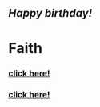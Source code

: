 <html lang="en">
<head>
  <meta charset="UTF-8">
  <meta name="viewport" content="width=device-width, initial-scale=1.0">
  <link rel="stylesheet" type="text/css" href="18th.css">
  <link href="https://fonts.cdnfonts.com/css/huntesla-gloficka" rel="stylesheet">
  <link href="https://fonts.cdnfonts.com/css/bagel-fat-one" rel="stylesheet">
  <link href="https://fonts.cdnfonts.com/css/red-hat-mono" rel="stylesheet">
</head>
<body>
  <br><br><br><br><br><br><br><br><br><br>

  <h2><i>Happy birthday!</i></h2>
  <h1>Faith</h1>

  <!-- container for two h3 boxes -->
  <div class="button-container">
    <h3><u>click here!</u></h3>
    <h3><u>click here!</u></h3>
  </div>
</body>
</html>
